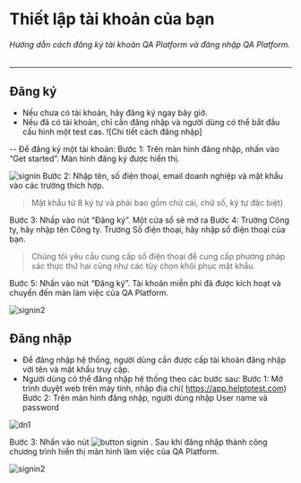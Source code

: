# Thiết lập tài khoản của bạn
###### Hướng dẫn cách đăng ký tài khoản QA Platform và đăng nhập QA Platform. 
---
## Đăng ký

- Nếu chưa có tài khoản, hãy đăng ký ngay bây giờ.
- Nếu đã có tài khoản, chỉ cần đăng nhập và người dùng có thể bắt đầu cấu hình một test cas. ![Chi tiết cách đăng nhập]

-- Để đăng ký một tài khoản: 
Bước 1:	Trên màn hình đăng nhập, nhấn vào “Get started”. Màn hình đăng ký được hiển thị.

![signin](https://raw.githubusercontent.com/quynh-dn/QA-Platform/main/signin1.png)
Bước 2:	Nhập tên, số điện thoại, email doanh nghiệp và mật khẩu vào các trường thích hợp.

> Mật khẩu từ 8 ký tự và phải bao gồm chữ cái, chữ số, ký tự đặc biệt)

Bước 3:	Nhấp vào nút “Đăng ký”. Một cửa sổ sẽ mở ra
Bước 4:	Trường Công ty, hãy nhập tên Công ty. Trường Số điện thoại, hãy nhập số điện thoại của bạn. 

> Chúng tôi yêu cầu cung cấp số điện thoại để cung cấp phương pháp xác thực thứ hai cũng như các tùy chọn khôi phục mật khẩu.

Bước 5:	Nhấn vào nút “Đăng ký”. Tài khoản miễn phí đã được kích hoạt và chuyển đến màn làm việc của QA Platform.

![signin2](https://user-images.githubusercontent.com/105435351/196077161-72b01967-36d2-4ea0-bde7-c3bfcc3a1d35.png)

## Đăng nhập
- Để đăng nhập hệ thống, người dùng cần được cấp tài khoản đăng nhập với tên và mật khẩu truy cập.
- Người dùng có thể đăng nhập hệ thống theo các bước sau:
Bước 1:	Mở trình duyệt web trên máy tính, nhập địa chỉ( https://app.helptotest.com)
Bước 2:	Trên màn hình đăng nhập, người dùng nhập User name và password 

![dn1](https://user-images.githubusercontent.com/105435351/196078501-e739e1e9-557b-4418-8a02-ad648b0e5ad8.png)

Bước 3:	Nhấn vào nút ![button signin](https://user-images.githubusercontent.com/105435351/196078806-34df8513-e707-4db7-8415-d1acdb6f124c.png) . Sau khi đăng nhập thành công chương trình hiển thị màn hình làm việc của QA Platform.

![signin2](https://user-images.githubusercontent.com/105435351/196077161-72b01967-36d2-4ea0-bde7-c3bfcc3a1d35.png)




